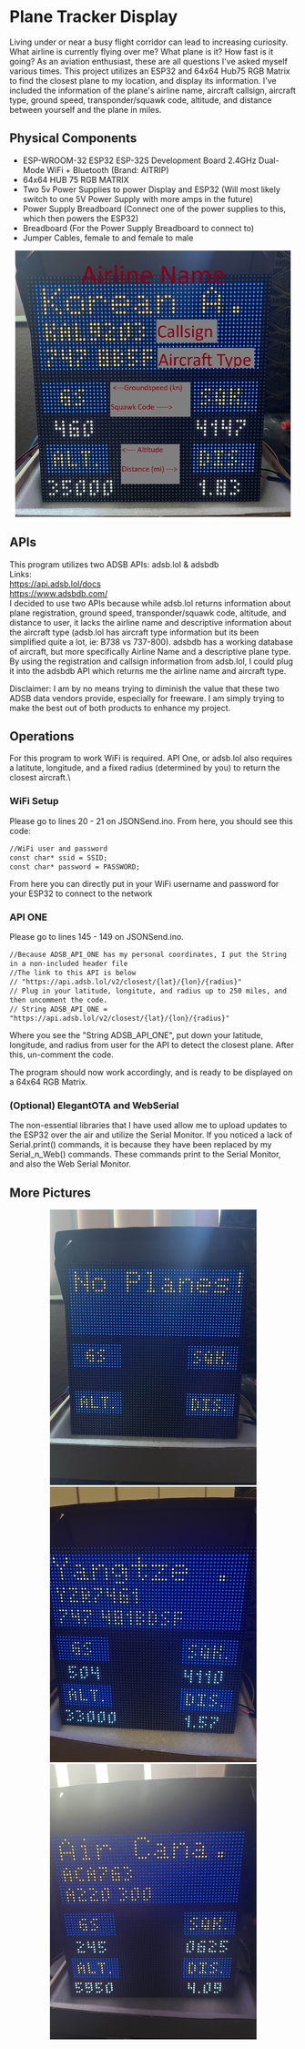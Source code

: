 # Plane Tracker Display
Living under or near a busy flight corridor can lead to increasing curiosity. What airline is currently flying over me? What plane is it? How fast is it going? As an aviation enthusiast, these are all questions I've asked myself various times. This project utilizes an ESP32 and 64x64 Hub75 RGB Matrix to find the closest plane to my location, and display its information. I've included the information of the plane's airline name, aircraft callsign, aircraft type, ground speed, transponder/squawk code, altitude, and distance between yourself and the plane in miles.

## Physical Components
- ESP-WROOM-32 ESP32 ESP-32S Development Board 2.4GHz Dual-Mode WiFi + Bluetooth (Brand: AITRIP)
- 64x64 HUB 75 RGB MATRIX
- Two 5v Power Supplies to power Display and ESP32 (Will most likely switch to one 5V Power Supply with more amps in the future)
- Power Supply Breadboard (Connect one of the power supplies to this, which then powers the ESP32)
- Breadboard (For the Power Supply Breadboard to connect to)
- Jumper Cables, female to and female to male

<p align = "center">
<img src = "https://github.com/AmalAfsal2004/Local-Plane-Tracker/blob/main/images/kor_air(1).jpg?raw=true"/>
</p>

## APIs
This program utilizes two ADSB APIs: adsb.lol & adsbdb \
Links: \
https://api.adsb.lol/docs \
https://www.adsbdb.com/ \
I decided to use two APIs because while adsb.lol returns information about plane registration, ground speed, transponder/squawk code, altitude, and distance to user, it lacks the airline name and descriptive information about the aircraft type (adsb.lol has aircraft type information but its been simplified quite a lot, ie: B738 vs 737-800). adsbdb has a working database of aircraft, but more specifically Airline Name and a descriptive plane type. By using the registration and callsign information from adsb.lol, I could plug it into the adsbdb API which returns me the airline name and aircraft type. 

Disclaimer: I am by no means trying to diminish the value that these two ADSB data vendors provide, especially for freeware. I am simply trying to make the best out of both products to enhance my project.

## Operations
For this program to work WiFi is required. API One, or adsb.lol also requires a latitute, longitude, and a fixed radius (determined by you) to return the closest aircraft.\

### WiFi Setup
Please go to lines 20 - 21 on JSONSend.ino. From here, you should see this code:
```
//WiFi user and password
const char* ssid = SSID;
const char* password = PASSWORD;
```
From here you can directly put in your WiFi username and password for your ESP32 to connect to the network

### API ONE 
Please go to lines 145 - 149 on JSONSend.ino. 
```
//Because ADSB_API_ONE has my personal coordinates, I put the String in a non-included header file
//The link to this API is below
// "https://api.adsb.lol/v2/closest/{lat}/{lon}/{radius}"
// Plug in your latitude, longitute, and radius up to 250 miles, and then uncomment the code.
// String ADSB_API_ONE = "https://api.adsb.lol/v2/closest/{lat}/{lon}/{radius}"
```
Where you see the "String ADSB_API_ONE", put down your latitude, longitude, and radius from user for the API to detect the closest plane. After this, un-comment the code.

The program should now work accordingly, and is ready to be displayed on a 64x64 RGB Matrix.

### (Optional) ElegantOTA and WebSerial
The non-essential libraries that I have used allow me to upload updates to the ESP32 over the air and utilize the Serial Monitor. If you noticed a lack of Serial.print() commands, it is because they have been replaced by my Serial_n_Web() commands. These commands print to the Serial Monitor, and also the Web Serial Monitor.

## More Pictures
<p align = "center">
<img src = "https://github.com/AmalAfsal2004/Local-Plane-Tracker/blob/main/images/no_plane.jpg?raw=true"/>
<img src = "https://github.com/AmalAfsal2004/Local-Plane-Tracker/blob/main/images/yang.jpg?raw=true"/>
<img src = "https://github.com/AmalAfsal2004/Local-Plane-Tracker/blob/main/images/air_canada.jpg?raw=true"/>
</p>